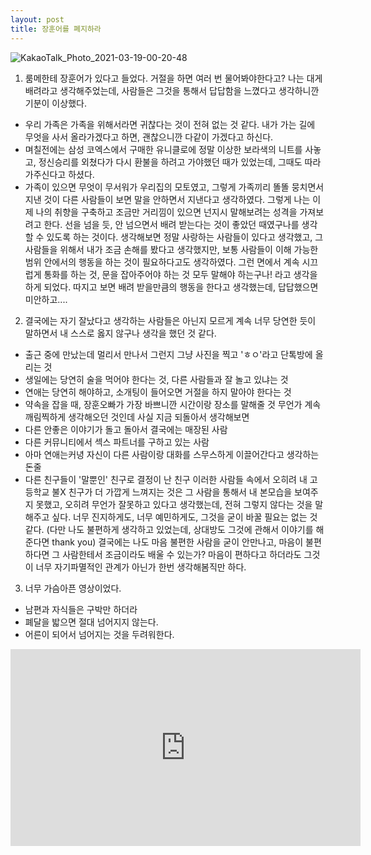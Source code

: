 ```yaml
---
layout: post
title: 장훈어를 폐지하라
---
```

![KakaoTalk_Photo_2021-03-19-00-20-48](https://user-images.githubusercontent.com/50545088/111650894-17e7f600-8849-11eb-948f-63602fe3e014.jpeg)

1. 룸메한테 장훈어가 있다고 들었다. 거절을 하면 여러 번 물어봐야한다고? 나는 대게 배려라고 생각해주었는데, 사람들은 그것을 통해서 답답함을 느꼈다고 생각하니깐 기분이 이상했다.
- 우리 가족은 가족을 위해서라면 귀찮다는 것이 전혀 없는 것 같다. 내가 가는 길에 무엇을 사서 올라가겠다고 하면, 괜찮으니깐 다같이 가겠다고 하신다.
- 며칠전에는 삼성 코엑스에서 구매한 유니클로에 정말 이상한 보라색의 니트를 사놓고, 정신승리를 외쳤다가 다시 환불을 하려고 가야했던 때가 있었는데, 그때도 따라가주신다고 하셨다.
- 가족이 있으면 무엇이 무서워가 우리집의 모토였고, 그렇게 가족끼리 똘똘 뭉치면서 지낸 것이 다른 사람들이 보면 말을 안하면서 지낸다고 생각하였다.
그렇게 나는 이제 나의 취향을 구축하고 조금만 거리낌이 있으면 넌지시 말해보려는 성격을 가져보려고 한다. 선을 넘을 듯, 안 넘으면서 배려 받는다는 것이 좋았던 때였구나를 생각할 수 있도록 하는 것이다. 생각해보면 정말 사랑하는 사람들이 있다고 생각했고, 그 사람들을 위해서 내가 조금 손해를 봤다고 생각했지만, 보통 사람들이 이해 가능한 범위 안에서의 행동을 하는 것이 필요하다고도 생각하였다. 그런 면에서 계속 시끄럽게 통화를 하는 것, 문을 잡아주어야 하는 것 모두 말해야 하는구나! 라고 생각을 하게 되었다. 따지고 보면 배려 받을만큼의 행동을 한다고 생각했는데, 답답했으면 미안하고....

2. 결국에는 자기 잘났다고 생각하는 사람들은 아닌지 모르게 계속 너무 당연한 듯이 말하면서 내 스스로 옳지 않구나 생각을 했던 것 같다.
 - 출근 중에 만났는데 멀리서 만나서 그런지 그냥 사진을 찍고 'ㅎㅇ'라고 단톡방에 올리는 것
 - 생일에는 당연히 술을 먹어야 한다는 것, 다른 사람들과 잘 놀고 있냐는 것
 - 연애는 당연히 해야하고, 소개팅이 들어오면 거절을 하지 말아야 한다는 것
 - 약속을 잡을 때, 장훈오빠가 가장 바쁘니깐 시간이랑 장소를 말해줄 것
무언가 계속 깨림찍하게 생각해오던 것인데 사실 지금 되돌아서 생각해보면
 - 다른 안좋은 이야기가 돌고 돌아서 결국에는 매장된 사람
 - 다른 커뮤니티에서 섹스 파트너를 구하고 있는 사람
 - 아마 연애는커녕 자신이 다른 사람이랑 대화를 스무스하게 이끌어간다고 생각하는 돈줄
 - 다른 친구들이 '말뿐인' 친구로 결정이 난 친구
 이러한 사람들 속에서 오히려 내 고등학교 불X 친구가 더 가깝게 느껴지는 것은 그 사람을 통해서 내 본모습을 보여주지 못했고, 오히려 무언가 잘못하고 있다고 생각했는데, 전혀 그렇지 않다는 것을 말해주고 싶다. 너무 진지하게도, 너무 예민하게도, 그것을 굳이 바꿀 필요는 없는 것 같다. (다만 나도 불편하게 생각하고 있었는데, 상대방도 그것에 관해서 이야기를 해준다면 thank you) 결국에는 나도 마음 불편한 사람을 굳이 안만나고, 마음이 불편하다면 그 사람한테서 조금이라도 배울 수 있는가? 마음이 편하다고 하더라도 그것이 너무 자기파멸적인 관계가 아닌가 한번 생각해봄직만 하다.

3. 너무 가슴아픈 영상이었다.
- 남편과 자식들은 구박만 하더라
- 폐달을 밟으면 절대 넘어지지 않는다.
- 어른이 되어서 넘어지는 것을 두려워한다.

<iframe width="560" height="315" src="https://www.youtube.com/embed/LUMKNhhHQbg" frameborder="0" allow="accelerometer; autoplay; clipboard-write; encrypted-media; gyroscope; picture-in-picture" allowfullscreen></iframe>
